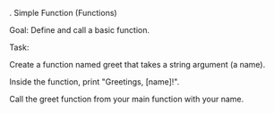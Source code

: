 . Simple Function (Functions)

Goal: Define and call a basic function.

Task:

Create a function named greet that takes a string argument (a name).

Inside the function, print "Greetings, [name]!".

Call the greet function from your main function with your name.

